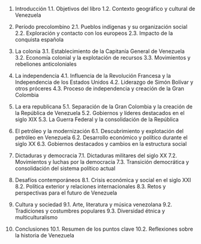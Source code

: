 1. Introducción
   1.1. Objetivos del libro
   1.2. Contexto geográfico y cultural de Venezuela

2. Período precolombino
   2.1. Pueblos indígenas y su organización social
   2.2. Exploración y contacto con los europeos
   2.3. Impacto de la conquista española

3. La colonia
   3.1. Establecimiento de la Capitanía General de Venezuela
   3.2. Economía colonial y la explotación de recursos
   3.3. Movimientos y rebeliones anticoloniales

4. La independencia
   4.1. Influencia de la Revolución Francesa y la Independencia de los Estados Unidos
   4.2. Liderazgo de Simón Bolívar y otros próceres
   4.3. Proceso de independencia y creación de la Gran Colombia

5. La era republicana
   5.1. Separación de la Gran Colombia y la creación de la República de Venezuela
   5.2. Gobiernos y líderes destacados en el siglo XIX
   5.3. La Guerra Federal y la consolidación de la República

6. El petróleo y la modernización
   6.1. Descubrimiento y explotación del petróleo en Venezuela
   6.2. Desarrollo económico y político durante el siglo XX
   6.3. Gobiernos destacados y cambios en la estructura social

7. Dictaduras y democracia
   7.1. Dictaduras militares del siglo XX
   7.2. Movimientos y luchas por la democracia
   7.3. Transición democrática y consolidación del sistema político actual

8. Desafíos contemporáneos
   8.1. Crisis económica y social en el siglo XXI
   8.2. Política exterior y relaciones internacionales
   8.3. Retos y perspectivas para el futuro de Venezuela

9. Cultura y sociedad
   9.1. Arte, literatura y música venezolana
   9.2. Tradiciones y costumbres populares
   9.3. Diversidad étnica y multiculturalismo

10. Conclusiones
     10.1. Resumen de los puntos clave
     10.2. Reflexiones sobre la historia de Venezuela
